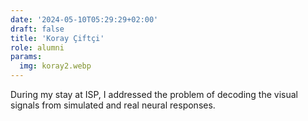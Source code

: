 ```yaml
---
date: '2024-05-10T05:29:29+02:00'
draft: false
title: 'Koray Çiftçi'
role: alumni
params:
  img: koray2.webp
---
```


During my stay at ISP, I addressed the problem of decoding the visual signals from simulated and real neural responses.
